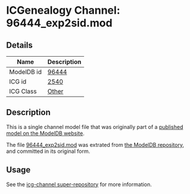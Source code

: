# ICGenealogy Channel: 96444\_exp2sid.mod

## Details

Name | Description
---- | -----------
ModelDB id | [96444](http://senselab.med.yale.edu/ModelDB/ShowModel.cshtml?model=96444)
ICG id | [2540](http://icg.neurotheory.ox.ac.uk/channels/other/2540)
ICG Class | [Other](http://icg.neurotheory.ox.ac.uk/channels/other)

## Description

This is a single channel model file that was originally part of a [published model on the ModelDB website](http://senselab.med.yale.edu/mModelDB/ShowModel.cshtml?model=96444).

The file [96444\_exp2sid.mod](96444_exp2sid.mod) was extrated from [the ModelDB repository](http://senselab.med.yale.edu/ModelDB/ShowModel.cshtml?model=96444), and committed in its original form.

## Usage

See the [icg-channel super-repository](https://github.com/icgenealogy/icg-channels) for more information.